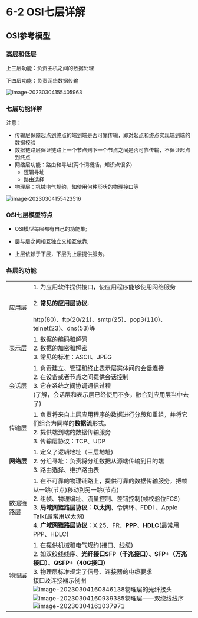 # 6-2 OSI七层详解

## OSI参考模型

### 高层和低层

上三层功能：负责主机之间的数据处理

下四层功能：负责网络数据传输

![image-20230304155405963](https://img.yatjay.top/md/image-20230304155405963.png)

### 七层功能详解

注意：

- 传输层保障起点到终点的端到端是否可靠传输，即对起点和终点实现端到端的数据校验
- 数据链路层保证链路上一个节点到下一个节点之间是否可靠传输，不保证起点到终点
- 网络层功能：路由和寻址(两个词概括，知识点很多)
  - 逻辑寻址
  - 路由选择
- 物理层：机械电气规约，如使用何种形状的物理接口等

![image-20230304155423516](https://img.yatjay.top/md/image-20230304155423516.png)

### OSI七层模型特点

- OSI模型每层都有自己的功能集;

- 层与层之间相互独立又相互依靠;

- 上层依赖于下层，下层为上层提供服务。

### 各层的功能

|            |                                                              |
| ---------- | ------------------------------------------------------------ |
| 应用层     | 1. 为应用软件提供接口，使应用程序能够使用网络服务<br/><br/>2. **常见的应用层协议**∶<br/><br/>http(80)、ftp(20/21)、smtp(25)、pop3(110)、telnet(23)、dns(53)等 |
| 表示层     | 1. 数据的编码和解码<br/>2. 数据的加密和解密<br/>3. 常见的标准：ASCII、JPEG |
| 会话层     | 1.  负责建立、管理和终止表示层实体间的会话连接<br/>2. 在设备或者节点之间提供会话控制<br/>3. 它在系统之间协调通信过程<br/>(了解，会话层和表示层已经使用不多，融合到应用层当中去了) |
| 传输层     | 1. 负责将来自上层应用程序的数据进行分段和重组，并将它们组合为同样的**数据流**形式。<br/>2. 提供端到端的数据传输服务<br/>3. 传输层协议：TCP、UDP |
| **网络层** | 1. 定义了逻辑地址（三层地址)<br/>2. 分组寻址：负责将分组数据从源端传输到目的端<br/>3. 路由选择、维护路由表 |
| 数据链路层 | 1. 在不可靠的物理链路上，提供可靠的数据传输服务，把帧从一跳(节点)移动到另一跳(节点)<br/>2. 组帧、物理编址、流量控制、差错控制(帧校验位FCS)<br/>3. **局域网链路层协议**：**以太网**、令牌环、FDDI 、Apple Talk(最常用以太网)<br/>4. **广域网链路层协议**：X.25、FR、**PPP**、**HDLC**(最常用PPP、HDLC) |
| 物理层     | 1. 在提供机械和电气规约(接口、线缆)<br/>2. 如双绞线线序、**光纤接口SFP（千兆接口）、SFP+（万兆接口）、QSFP+（40G接口）**<br/>3. 物理层标准规定了信号、连接器的电缆要求<br/>接口及连接器示例图<br/>![image-20230304160846138](https://img.yatjay.top/md/image-20230304160846138.png)物理层的光纤接头<br/>![image-20230304160939385](https://img.yatjay.top/md/image-20230304160939385.png)物理层——双绞线线序<br/>![image-20230304161037971](https://img.yatjay.top/md/image-20230304161037971.png) |




